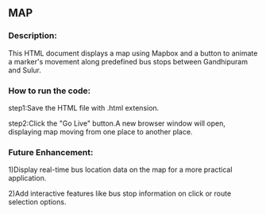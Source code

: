 ## MAP

### Description:

This HTML document displays a map using Mapbox and a button to animate a marker's movement along predefined bus stops between Gandhipuram and Sulur.

### How to run the code:

step1:Save the HTML file with .html extension.

step2:Click the "Go Live" button.A new browser window will open, displaying map moving from one place to another place.

### Future Enhancement:

1)Display real-time bus location data on the map for a more practical application.

2)Add interactive features like bus stop information on click or route selection options.
